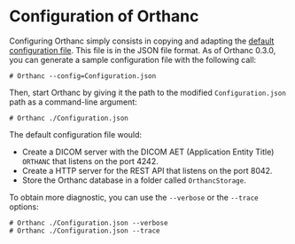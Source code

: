 # Configuration of Orthanc #

Configuring Orthanc simply consists in copying and adapting the [default configuration file](https://code.google.com/p/orthanc/source/browse/Resources/Configuration.json?name=Orthanc-0.9.1). This file is in the JSON file format. As of Orthanc 0.3.0, you can generate a sample configuration file with the following call:

```
# Orthanc --config=Configuration.json
```

Then, start Orthanc by giving it the path to the modified `Configuration.json` path as a command-line argument:

```
# Orthanc ./Configuration.json
```

The default configuration file would:

  * Create a DICOM server with the DICOM AET (Application Entity Title) `ORTHANC` that listens on the port 4242.
  * Create a HTTP server for the REST API that listens on the port 8042.
  * Store the Orthanc database in a folder called `OrthancStorage`.

To obtain more diagnostic, you can use the `--verbose` or the `--trace` options:

```
# Orthanc ./Configuration.json --verbose
# Orthanc ./Configuration.json --trace
```